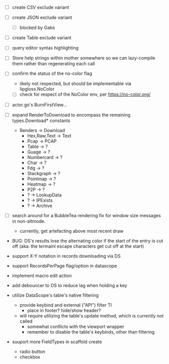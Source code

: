 - [ ] create CSV exclude variant
- [ ] create JSON exclude variant
    - [ ] blocked by Gabs
- [ ] create Table exclude variant

- [ ] query editor syntax highlighting

- [ ] Store help strings within mother somewhere so we can lazy-compile them rather than regenerating each call

- [ ] confirm the status of the no-color flag
    - likely not respected, but should be implementable via lipgloss.NoColor
    - [ ] check for respect of the NoColor env, per https://no-color.org/

- [ ] actor.go's BurnFirstView...

- [ ] expand RenderToDownload to encompass the remaining types.Download* constants
    - Renders -> Download
        - Hex,Raw,Text -> Text
        - Pcap -> PCAP
        - Table -> ?
        - Guage -> ?
        - Numbercard -> ?
        - Char -> ?
        - Fdg -> ?
        - Stackgraph -> ?
        - Pointmap -> ?
        - Heatmap -> ?
        - P2P -> ?
        - ? -> LookupData
        - ? -> IPExists
        - ? -> Archive

- [ ] search around for a BubbleTea rendering fix for window size messages in non-altmode.
    - currently, get artefacting above most recent draw

- BUG: DS's results lose the alternating color if the start of the entry is cut off (aka: the termainl escape characters get cut off at the start)

- support X-Y notation in records downloading via DS

- support RecordsPerPage flag/option in datascope

- implement macro edit action

- add debouncer to DS to reduce lag when holding a key


- utilize DataScope's table's native filtering
    - provide keybind and external ("API") filter TI
        - place in footer? hide/show header?
    - will require utilizing the table's update method, which is currently not called
        - somewhat conflicts with the viewport wrapper
        - remember to disable the table's keybinds, other than filtering

- suuport more FieldTypes in scaffold create
    - radio button
    - checkbox